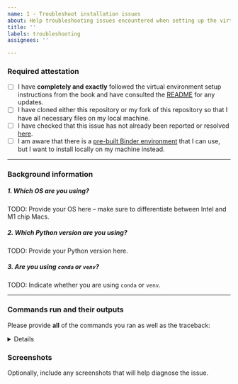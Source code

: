 ```yaml
---
name: 1 - Troubleshoot installation issues
about: Help troubleshooting issues encountered when setting up the virtual environment.
title: ''
labels: troubleshooting
assignees: ''

---
```


### Required attestation
- [ ] I have **completely and exactly** followed the virtual environment setup instructions from the book and have consulted the [README](https://github.com/stefmolin/Hands-On-Data-Analysis-with-Pandas-2nd-edition#notes-on-environment-setup) for any updates.
- [ ] I have cloned either this repository or my fork of this repository so that I have all necessary files on my local machine.
- [ ] I have checked that this issue has not already been reported or resolved [here](https://github.com/stefmolin/Hands-On-Data-Analysis-with-Pandas-2nd-edition/issues?q=is%3Aissue+label%3Atroubleshooting).
- [ ] I am aware that there is a [pre-built Binder environment](https://mybinder.org/v2/gh/stefmolin/binder-environments/2nd_edition?urlpath=git-pull%3Frepo%3Dhttps%253A%252F%252Fgithub.com%252Fstefmolin%252FHands-On-Data-Analysis-with-Pandas-2nd-edition%26urlpath%3Dlab%252Ftree%252FHands-On-Data-Analysis-with-Pandas-2nd-edition%252F%26branch%3Dmaster) that I can use, but I want to install locally on my machine instead.

---

### Background information
##### 1. Which OS are you using?
TODO: Provide your OS here &ndash; make sure to differentiate between Intel and M1 chip Macs.

##### 2. Which Python version are you using?
TODO: Provide your Python version here.

##### 3. Are you using `conda` or `venv`?
TODO: Indicate whether you are using `conda` or `venv`.

---

### Commands run and their outputs
Please provide **all** of the commands you ran as well as the traceback:

<details>

```
TODO: paste commands and any traceback here
```


</details>

### Screenshots
Optionally, include any screenshots that will help diagnose the issue.
